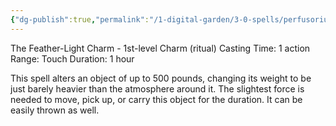 ```yaml
---
{"dg-publish":true,"permalink":"/1-digital-garden/3-0-spells/perfusorius/"}
---
```


The Feather-Light Charm - 1st-level Charm (ritual) 
Casting Time: 1 action 
Range: Touch 
Duration: 1 hour 

This spell alters an object of up to 500 pounds, changing its weight to be just barely heavier than the atmosphere around it. The slightest force is needed to move, pick up, or carry this object for the duration. It can be easily thrown as well. 